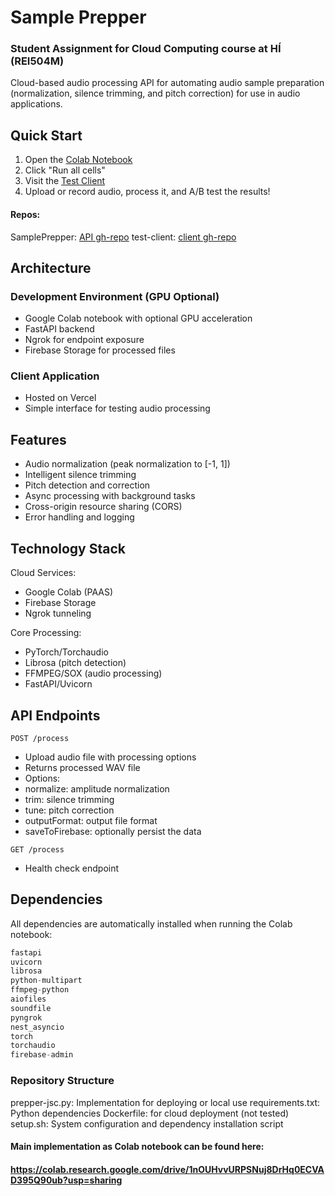# Sample Prepper

### Student Assignment for Cloud Computing course at HÍ (REI504M)

Cloud-based audio processing API for automating audio sample preparation (normalization, silence trimming, and pitch correction) for use in audio applications.

## Quick Start

1. Open the [Colab Notebook](https://colab.research.google.com/drive/1nOUHvvURPSNuj8DrHq0ECVAD395Q90ub?usp=sharing)
2. Click "Run all cells"
3. Visit the [Test Client](https://test-client-ashen.vercel.app/)
4. Upload or record audio, process it, and A/B test the results!


#### Repos:

SamplePrepper: [API gh-repo](https://github.com/KristinnRoach/sample_prepper)
test-client: [client gh-repo](https://github.com/KristinnRoach/test-client)

## Architecture

### Development Environment (GPU Optional)

- Google Colab notebook with optional GPU acceleration
- FastAPI backend
- Ngrok for endpoint exposure
- Firebase Storage for processed files

### Client Application

- Hosted on Vercel
- Simple interface for testing audio processing

## Features

- Audio normalization (peak normalization to [-1, 1])
- Intelligent silence trimming
- Pitch detection and correction
- Async processing with background tasks
- Cross-origin resource sharing (CORS)
- Error handling and logging

## Technology Stack

Cloud Services:

- Google Colab (PAAS)
- Firebase Storage
- Ngrok tunneling

Core Processing:

- PyTorch/Torchaudio
- Librosa (pitch detection)
- FFMPEG/SOX (audio processing)
- FastAPI/Uvicorn

## API Endpoints

`POST /process`

- Upload audio file with processing options
- Returns processed WAV file
- Options:
- normalize: amplitude normalization
- trim: silence trimming
- tune: pitch correction
- outputFormat: output file format
- saveToFirebase: optionally persist the data

`GET /process`

- Health check endpoint

## Dependencies

All dependencies are automatically installed when running the Colab notebook:

```python
fastapi
uvicorn
librosa
python-multipart
ffmpeg-python
aiofiles
soundfile
pyngrok
nest_asyncio
torch
torchaudio
firebase-admin
```

### Repository Structure

prepper-jsc.py: Implementation for deploying or local use
requirements.txt: Python dependencies
Dockerfile: for cloud deployment (not tested)
setup.sh: System configuration and dependency installation script

#### Main implementation as Colab notebook can be found here:

#### https://colab.research.google.com/drive/1nOUHvvURPSNuj8DrHq0ECVAD395Q90ub?usp=sharing
